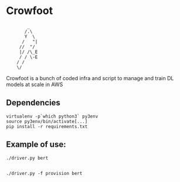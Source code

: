 # Crowfoot


```
        _
       /.\
       Y  \
      /   "|
     //  "/
     |/ /\_E
     / / \-E
    / /     
    \/

```

Crowfoot is a bunch of coded infra and script to manage and train DL models at scale in AWS

## Dependencies
```
virtualenv -p`which python3` py3env
source py3env/bin/activate[...]
pip install -r requirements.txt
```

## Example of use:

```
./driver.py bert


./driver.py -f provision bert
```
